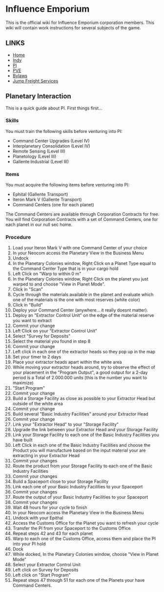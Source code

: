 # Influence Emporium
This is the official wiki for Influence Emporium corporation members.
This wiki will contain work instructions for several subjects of the game.

## LINKS
* [Home](README.md)
* [Indy](Indy.md)
* [PI](PI.md)
* [PVE](PVE.md)
* [Bylaws](Bylaws.md)
* [Jump Freight Services](JumpFreight.md)

## Planetary Interaction
This is a quick guide about PI.
First things first...

### Skills
You must train the following skills before venturing into PI:
 - Command Center Upgrades (Level IV)
 - Interplanetary Consolidation (Level IV)
 - Remote Sensing (Level III)
 - Planetology (Level III)
 - Gallente Industrial (Level III)

### Items
 You must acquire the following items before venturing into PI:
 - Ephital (Gallente Transport)
 - Iteron Mark V (Gallente Transport)
 - Command Centers (one for each planet)
 
 The Command Centers are available through Corporation Contracts for free.
 You will find Corporation Contracts with a set of Command Centers, one for each planet in our null sec home.

### Procedure
1) Load your Iteron Mark V with one Command Center of your choice
2) In your Neocom access the Planetary View in the Business Menu
3) Undock
4) In the Planetary Colonies window, Right Click on a Planet Type equal to the Command Center Type that is in your cargo hold
5) Left Click on "Warp to within 0 m"
6) In the Planetary Colonies window, Right Click on the planet you just warped to and choose "View in Planet Mode".
7) Click in "Scan"
8) Cycle through the materials available in the planet and evaluate which one of the materials is the one with most reserves (white color)
9) Click in "Build"
10) Deploy your Command Center (anywhere... it really doesnt matter).
11) Deploy an "Extractor Control Unit" on the edge of the material reserve you want to extract
12) Commit your change
13) Left Click on your "Extractor Control Unit"
14) Select "Survey for Deposits"
15) Select the material you found in step 8
16) Commit your change
17) Left click in each one of the extractor heads so they pop up in the map
18) Set your timer to 2 days
19) Place your extractor heads apart within the white area
20) While moving your extractor heads around, try to observe the effect of your placement in the "Program Output", a good output for a 2-day period is a Total of 2.000.000 units (this is the number you want to maximize)
21) "Start Program"
22) Commit your change
23) Build a Storage Facility as close as possible to your Extractor Head but outside of the white area
24) Commit your change
25) Build several "Basic Industry Facilities" around your Extractor Head
26) Commit your change
27) Link your "Extractor Head" to your "Storage Facility"
28) Upgrade the link between your Extractor Head and your Storage Facility
29) Link your Storage Facility to each one of the Basic Industry Facilities you have built
30) Left Click in each one of the Basic Industry Facilities and choose the Product you will manufacture based on the input material your are extracting in your Extractor Head
31) Commit your changes
32) Route the product from your Storage Facility to each one of the Basic Industry Facilities
33) Commit your changes
34) Build a Spaceport close to your Storage Facility
35) Link each one of your Basic Industry Facilities to your Spaceport
36) Commit your changes
37) Route the output of your Basic Industry Facilities to your Spaceport
38) Commit your changes
39) Wait 48 hours for your cycle to finish
40) In your Neocom access the Planetary View in the Business Menu
41) Undock with your Epithal
42) Access the Customs Office for the Planet you want to refresh your cycle
43) Transfer the PI from your Spaceport to the Customs Office
44) Repeat steps 42 and 43 for each planet
45) Warp to each one of the Customs Office, access them and place the PI into your PI hold
46) Dock
47) While docked, In the Planetary Colonies window, choose "View in Planet Mode"
49) Select your Extractor Control Unit
50) Left click on Survey for Deposits
51) Left click on "Start Program"
52) Repeat steps 47 through 51 for each one of the Planets your have Command Centers.




 
